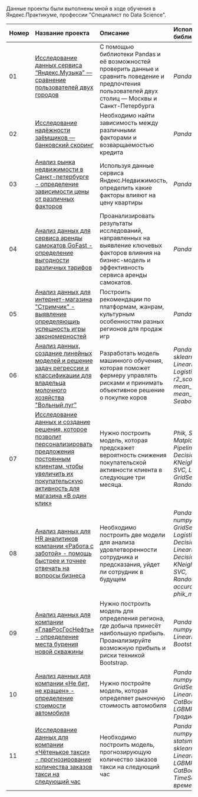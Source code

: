 Данные проекты были выполнены мной в ходе обучения в Яндекс.Практикуме, профессии "Специалист по Data Science".

| Номер | Название проекта | Описание | Используемые библиотеки | Статус |
| :---------------------- | :---------------------- | :---------------------- | :---------------------- | :---------------------- |
| 01 | [Исследование данных сервиса “Яндекс.Музыка” — сравнение пользователей двух городов](https://github.com/petrekl/YandexPracticum-projects/blob/main/%D0%AF%D0%BD%D0%B4%D0%B5%D0%BA%D1%81_%D0%9C%D1%83%D0%B7%D1%8B%D0%BA%D0%B0/%D0%9F%D1%80%D0%BE%D0%B5%D0%BA%D1%82%200%20%D0%91%D0%B0%D0%B7%D0%BE%D0%B2%D1%8B%D0%B9%20Python.ipynb) | С помощью библиотеки Pandas и её возможностей проверить данные и сравнить поведение и предпочтения пользователей двух столиц — Москвы и Санкт-Петербурга| *Pandas*| *Завершён* |
| 02 | [Исследование надёжности заёмщиков — банковский скоринг](https://github.com/petrekl/YandexPracticum-projects/blob/main/%D0%9A%D1%80%D0%B5%D0%B4%D0%B8%D1%82%D0%BD%D1%8B%D0%B9%20%D1%81%D0%BA%D0%BE%D1%80%D0%B8%D0%BD%D0%B3/%D0%9F%D1%80%D0%BE%D0%B5%D0%BA%D1%82%201%20%D0%9F%D1%80%D0%B5%D0%B4%D0%BE%D0%B1%D1%80%D0%B0%D0%B1%D0%BE%D1%82%D0%BA%D0%B0%20%D0%B4%D0%B0%D0%BD%D0%BD%D1%8B%D1%85%20(1).ipynb) | Необходимо найти зависимость между различными факторами и возварщаемостью кредита| *Pandas, Matplotlib*| *Завершён* |
| 03 | [Анализ рынка недвижимости в Санкт-петербурге - определение зависимости цены от различных факторов](https://github.com/petrekl/YandexPracticum-projects/blob/main/%D0%9F%D1%80%D0%BE%D0%B4%D0%B0%D0%B6%D0%B0%20%D0%BA%D0%B2%D0%B0%D1%80%D1%82%D0%B8%D1%80/%D0%9F%D1%80%D0%BE%D0%B5%D0%BA%D1%82%202%20%D0%98%D1%81%D1%81%D0%BB%D0%B5%D0%B4%D0%BE%D0%B2%D0%B0%D1%82%D0%B5%D0%BB%D1%8C%D1%81%D0%BA%D0%B8%D0%B9%20%D0%B0%D0%BD%D0%B0%D0%BB%D0%B8%D0%B7%20%D0%B4%D0%B0%D0%BD%D0%BD%D1%8B%D1%85%20(1).ipynb) | Используя данные сервиса Яндекс.Недвижимость, определить какие факторы влияют на цену квартиры | *Pandas, Matplotlib*| *Завершён* |
| 04 | [Анализ данных для сервиса аренды самокатов GoFast - определение выгодности различных тарифов](https://github.com/petrekl/YandexPracticum-projects/blob/main/%D0%98%D0%BD%D1%82%D0%B5%D1%80%D0%BD%D0%B5%D1%82_%D0%BC%D0%B0%D0%B3%D0%B0%D0%B7%D0%B8%D0%BD_%D0%A1%D1%82%D1%80%D0%B8%D0%BC%D1%87%D0%B8%D0%BA/%D0%9F%D1%80%D0%BE%D0%B5%D0%BA%D1%82%204%20%D0%A1%D0%B1%D0%BE%D1%80%D0%BD%D1%8B%D0%B9%201%20(1).ipynb) | Проанализировать результаты исследований, направленных на выявление ключевых факторов влияния на бизнес-модель и эффективность сервиса аренды самокатов. | *Pandas, Matplotlib, scipy*| *Завершён* |
| 05 | [Анализ данных для интернет-магазина "Стримчик" - выявление определяющиъ успешность игры закономерностей](https://github.com/petrekl/YandexPracticum-projects/blob/main/%D0%98%D0%BD%D1%82%D0%B5%D1%80%D0%BD%D0%B5%D1%82_%D0%BC%D0%B0%D0%B3%D0%B0%D0%B7%D0%B8%D0%BD_%D0%A1%D1%82%D1%80%D0%B8%D0%BC%D1%87%D0%B8%D0%BA/%D0%9F%D1%80%D0%BE%D0%B5%D0%BA%D1%82%204%20%D0%A1%D0%B1%D0%BE%D1%80%D0%BD%D1%8B%D0%B9%201%20(1).ipynb) | Построить рекомендации по платформам, жанрам, культурным особенностям разных регионов для продаж игр | *Pandas, Matplotlib, scipy*| *Завершён* |
| 06 | [Анализ данных, создание линейных моделей и решение задач регрессии и классификации для владельца молочного хозяйства "Вольный луг"](https://github.com/petrekl/YandexPracticum-projects/blob/main/%D0%9C%D0%BE%D0%BB%D0%BE%D1%87%D0%BD%D0%BE%D0%B5_%D1%85%D0%BE%D0%B7%D1%8F%D0%B9%D1%81%D1%82%D0%B2%D0%BE_%D0%92%D0%BE%D0%BB%D1%8C%D0%BD%D1%8B%D0%B9_%D0%BB%D1%83%D0%B3/%D0%9F%D1%80%D0%BE%D0%B5%D0%BA%D1%82%205%20%D0%9B%D0%B8%D0%BD%D0%B5%D0%B9%D0%BD%D1%8B%D0%B5%20%D0%BC%D0%BE%D0%B4%D0%B5%D0%BB%D0%B8%20%D0%B2%20%D0%BC%D0%B0%D1%88%D0%B8%D0%BD%D0%BD%D0%BE%D0%BC%20%D0%BE%D0%B1%D1%83%D1%87%D0%B5%D0%BD%D0%B8%D0%B8%20%20(1).ipynb) |  Разработать модель машинного обучения, которая поможет фермеру управлять рисками и принимать объективное решение о покупке коров | *Pandas, Matplotlib, sklearn, numpy, LinearRegression, LogisticRegression, r2_score, mean_squared_error, mean_absolute_error, Seaborn, scipy*| *Завершён* |
| 07 | [Исследование данных и создание решения, которое позволит персонализировать предложения постоянным клиентам, чтобы увеличить их покупательскую активность для магазина «В один клик»](https://github.com/petrekl/YandexPracticum-projects/blob/main/%D0%98%D0%BD%D1%82%D0%B5%D1%80%D0%BD%D0%B5%D1%82_%D0%BC%D0%B0%D0%B3%D0%B0%D0%B7%D0%B8%D0%BD_%D0%92_%D0%BE%D0%B4%D0%B8%D0%BD_%D0%BA%D0%BB%D0%B8%D0%BA/%D0%9F%D1%80%D0%BE%D0%B5%D0%BA%D1%82%206%20%D0%9E%D0%B1%D1%83%D1%87%D0%B5%D0%BD%D0%B8%D0%B5%20%D1%81%20%D1%83%D1%87%D0%B8%D1%82%D0%B5%D0%BB%D0%B5%D0%BC%20%D0%BA%D0%B0%D1%87%D0%B5%D1%81%D1%82%D0%B2%D0%BE%20%D0%BC%D0%BE%D0%B4%D0%B5%D0%BB%D0%B8%20(1).ipynb) |  Нужно построить модель, которая предскажет вероятность снижения покупательской активности клиента в следующие три месяца. | *Phik, Shap, Pandas, Matplotlib, Sklearn, Scipy, Pipeline, roc_auc_score, DecisionTreeClassifier, KNeighborsClassifier, SVC, LogisticRegression, GridSearchCV, RandomizedSearchCV*| *Завершён* |
| 08 | [Анализ данных для HR аналитиков компании «Работа с заботой» - помощь быстрее и точнее отвечать на вопросы бизнеса](https://github.com/petrekl/YandexPracticum-projects/blob/main/HR_%D0%BA%D0%BE%D0%BC%D0%BF%D0%B0%D0%BD%D0%B8%D1%8F_%D0%A0%D0%B0%D0%B1%D0%BE%D1%82%D0%B0_%D1%81_%D0%B7%D0%B0%D0%B1%D0%BE%D1%82%D0%BE%D0%B9/%D0%9F%D1%80%D0%BE%D0%B5%D0%BA%D1%82%207%20%D0%A1%D0%B1%D0%BE%D1%80%D0%BE%D1%87%D0%BD%D1%8B%D0%B9%202%20(1).ipynb) |  Необходимо построить две модели для анализа удовлетворенности сотрудника и предсказания, уйдет ли сотрудник в будущем | *Pandas, matplotlib, scipy, numpy, seaborn, Pipeline, GridSearchCV, LogisticRegression, DecisionTreeRegressor, LinearRegression, DecisionTreeClassifier, KNeighborsClassifier, SVC, RandomizedSearchCV, accuracy_score, phik_matrix*| *Завершён* |
| 09 | [Анализ данных для компании «ГлавРосГосНефть» - определение места бурения новой скважины](https://github.com/petrekl/YandexPracticum-projects/blob/main/%D0%94%D0%BE%D0%B1%D1%8B%D0%B2%D0%B0%D1%8E%D1%89%D0%B0%D1%8F_%D0%BA%D0%BE%D0%BC%D0%BF%D0%B0%D0%BD%D0%B8%D1%8F_%D0%93%D0%BB%D0%B0%D0%B2%D0%A0%D0%BE%D1%81%D0%93%D0%BE%D1%81%D0%9D%D0%B5%D1%84%D1%82%D1%8C/%D0%9F%D1%80%D0%BE%D0%B5%D0%BA%D1%82%208%20%D0%9C%D0%B0%D1%88%D0%B8%D0%BD%D0%BD%D0%BE%D0%B5%20%D0%BE%D0%B1%D1%83%D1%87%D0%B5%D0%BD%D0%B8%D0%B5%20%D0%B2%20%D0%B1%D0%B8%D0%B7%D0%BD%D0%B5%D1%81%D0%B5%20(1).ipynb) |  Нужно построить модель для определения региона, где добыча принесёт наибольшую прибыль. Проанализируйте возможную прибыль и риски техникой Bootstrap. | *Pandas, matplotlib, scipy, numpy, seaborn, sklearn, LinearRegression, phik, Bootstrap*| *Завершён* |
| 10 | [Анализ данных для компании «Не бит, не крашен» - определение стоимости автомобиля](https://github.com/petrekl/YandexPracticum-projects/blob/main/%D0%A1%D0%B5%D1%80%D0%B2%D0%B8%D1%81_%D0%BF%D0%BE_%D0%BF%D1%80%D0%BE%D0%B4%D0%B0%D0%B6%D0%B5_%D0%B0%D0%B2%D1%82%D0%BE%D0%BC%D0%BE%D0%B1%D0%B8%D0%BB%D0%B5%D0%B9_%D0%9D%D0%B5%D0%91%D0%B8%D1%82%D0%9D%D0%B5%D0%9A%D1%80%D0%B0%D1%88%D0%B5%D0%BD/%D0%9F%D1%80%D0%BE%D0%B5%D0%BA%D1%82%209%20%D0%A7%D0%B8%D1%81%D0%BB%D0%B5%D0%BD%D0%BD%D1%8B%D0%B5%20%D0%BC%D0%B5%D1%82%D0%BE%D0%B4%D1%8B%20(1).ipynb) |  Нужно постройте модель, которая определяет рыночную стоимость автомобиля | *Pandas, matplotlib, numpy, seaborn, GridSearchCV, LinearRegression, CatBoostRegressor, LGBMRegressor, Градиентный бустинг*| *Завершён* |
| 11 | [Исследование данных для компании «Чётенькое такси» - прогнозирование количества заказов такси на следующий час](https://github.com/petrekl/YandexPracticum-projects/blob/main/%D0%9A%D0%BE%D0%BC%D0%BF%D0%B0%D0%BD%D0%B8%D1%8F_%D1%87%D0%B5%D1%82%D0%B5%D0%BD%D1%8C%D0%BA%D0%BE%D0%B5_%D1%82%D0%B0%D0%BA%D1%81%D0%B8/%D0%9F%D1%80%D0%BE%D0%B5%D0%BA%D1%82%2010%20%D0%92%D1%80%D0%B5%D0%BC%D0%B5%D0%BD%D0%BD%D1%8B%D0%B5%20%D1%80%D1%8F%D0%B4%D1%8B%20(1).ipynb) |  Необходимо построить модель, прогнозирующую количество заказов такси на следующий час  | *Pandas, matplotlib, numpy, statsmodels.tsa.seasonal, sklearn.model_selection, LinearRegression, LGBMRegressor, CatBoostRegressor, TimeSeriesSplit, временные ряды*| *Завершён* |


